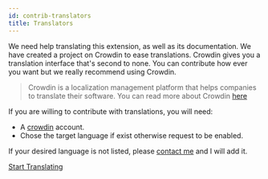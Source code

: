```yaml
---
id: contrib-translators
title: Translators
---
```


We need help translating this extension, as well as its documentation. We have created a project on Crowdin to ease translations. Crowdin gives you a translation interface that's second to none. You can contribute how ever you want but we really recommend using Crowdin.

> Crowdin is a localization management platform that helps companies to translate their software. You can read more about Crowdin [here](https://support.crowdin.com/crowdin-intro/)

If you are willing to contribute with translations, you will need:

* A [crowdin](https://crowdin.com/project/phpbb-ext-sitemaker) account.
* Chose the target language if exist otherwise request to be enabled.

If your desired language is not listed, please [contact me](https://crowdin.com/profile/blitze) and I will add it.

[Start Translating](https://crowdin.com/project/phpbb-ext-sitemaker)